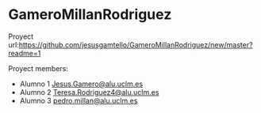 # GameroMillanRodriguez
Proyect url:https://github.com/jesusgamtello/GameroMillanRodriguez/new/master?readme=1

Proyect members:
- Alumno 1 Jesus.Gamero@alu.uclm.es
- Alumno 2 Teresa.Rodriguez4@alu.uclm.es
- Alumno 3 pedro.millan@alu.uclm.es
